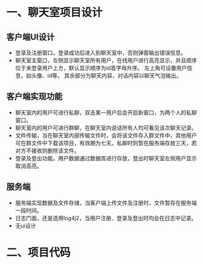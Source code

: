 # 一、聊天室项目设计
## 客户端UI设计
- 登录及注册窗口，登录成功后进入到聊天室中，否则弹窗输出错误信息。
- 聊天室主窗口，左侧显示聊天室所有用户，在线用户进行高亮显示，并且顺序位于未登录用户上方，默认显示顺序为id首字母升序。 左上角可设置用户信息，如头像、id等。
其余部分为聊天内容，对话内容以聊天气泡输出。
## 客户端实现功能
- 聊天室内的用户可进行私聊，双击某一用户后会开启新窗口，为两个人的私聊窗口。
- 聊天室内的用户可进行群聊，在聊天室内说话所有人均可看见该次聊天记录。
- 文件传输，当在聊天室内部传输文件时，会将该文件存入群文件中，其他用户可在群文件中下载该项目，有效期为七天。私聊时则暂在服务端存放三天，若对方不接收则删除该文件。
- 登录及登出功能。用户数据通过数据库进行存放，登出时聊天室左侧用户显示取消高亮。

## 服务端
- 服务端实现数据及文件存储，当客户端上传文件及注册时，文件暂存在服务端一段时间。
- 日志门面，还是选用log4j2，当用户注册、登录及登出时均会在日志中记录。
- 无ui设计

# 二、项目代码